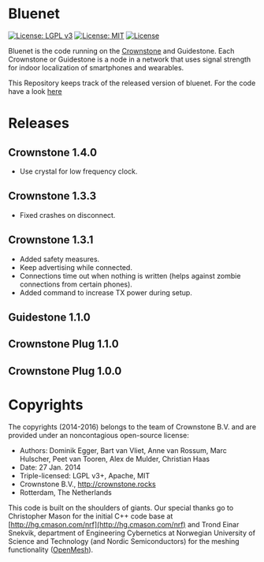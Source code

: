 # Bluenet

[![License: LGPL v3](https://img.shields.io/badge/License-LGPL%20v3-blue.svg)](http://www.gnu.org/licenses/lgpl-3.0)
[![License: MIT](https://img.shields.io/badge/License-MIT-yellow.svg)](https://opensource.org/licenses/MIT)
[![License](https://img.shields.io/badge/License-Apache%202.0-blue.svg)](https://opensource.org/licenses/Apache-2.0)

Bluenet is the code running on the [Crownstone](http://crownstone.rocks) and Guidestone. Each Crownstone or Guidestone is a node in a network that uses signal strength for indoor localization of smartphones and wearables.

This Repository keeps track of the released version of bluenet. For the code have a look [here](https://github.com/crownstone/bluenet)

# Releases

## Crownstone 1.4.0
- Use crystal for low frequency clock.

## Crownstone 1.3.3
- Fixed crashes on disconnect.

## Crownstone 1.3.1
- Added safety measures.
- Keep advertising while connected.
- Connections time out when nothing is written (helps against zombie connections from certain phones).
- Added command to increase TX power during setup.

## Guidestone 1.1.0

## Crownstone Plug 1.1.0

## Crownstone Plug 1.0.0

# Copyrights

The copyrights (2014-2016) belongs to the team of Crownstone B.V. and are provided under an noncontagious open-source license:

* Authors: Dominik Egger, Bart van Vliet, Anne van Rossum, Marc Hulscher, Peet van Tooren, Alex de Mulder, Christian Haas
* Date: 27 Jan. 2014
* Triple-licensed: LGPL v3+, Apache, MIT
* Crownstone B.V., http://crownstone.rocks
* Rotterdam, The Netherlands

This code is built on the shoulders of giants. Our special thanks go to Christopher Mason for the initial C++ code base at [http://hg.cmason.com/nrf](http://hg.cmason.com/nrf) and Trond Einar Snekvik, department of Engineering Cybernetics at Norwegian University of Science and Technology (and Nordic Semiconductors) for the meshing functionality ([OpenMesh](https://github.com/NordicSemiconductor/nRF51-ble-bcast-mesh)).

